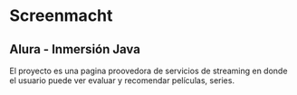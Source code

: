 <h1>Screenmacht</h1>
<h2>Alura - Inmersión Java</h2>
<p>El proyecto es una pagina proovedora de servicios de streaming en donde el usuario puede ver evaluar y recomendar películas, series.</p>
